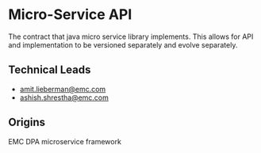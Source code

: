 # Micro-Service API

The contract that java micro service library implements. This allows
for API and implementation to be versioned separately and evolve
separately.

## Technical Leads

- <amit.lieberman@emc.com>
- <ashish.shrestha@emc.com>

## Origins

EMC DPA microservice framework
